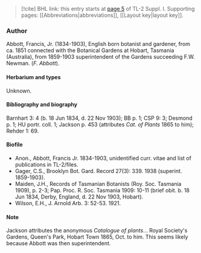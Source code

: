 > [!cite] BHL link: this entry starts at [page 5](https://www.biodiversitylibrary.org/item/103858#page/17/mode/1up) of TL-2 Suppl. I.
> Supporting pages: [[Abbreviations|abbreviations]], [[Layout key|layout key]].

### Author

Abbott, Francis, Jr. (1834-1903), English born botanist and gardener, from ca. 1851 connected with the Botanical Gardens at Hobart, Tasmania (Australia), from 1859-1903 superintendent of the Gardens succeeding F.W. Newman. (*F. Abbott*).

#### Herbarium and types

Unknown.

#### Bibliography and biography

Barnhart 3: 4 (b. 18 Jun 1834, d. 22 Nov 1903); BB p. 1; CSP 9: 3; Desmond p. 1; HU portr. coll. 1; Jackson p. 453 (attributes *Cat. of Plants* 1865 to him); Rehder 1: 69.

#### Biofile

- Anon., Abbott, Francis Jr. 1834-1903, unidentified curr. vitae and list of publications in TL-2/files.
- Gager, C.S., Brooklyn Bot. Gard. Record 27(3): 339. 1938 (superint. 1859-1903).
- Maiden, J.H., Records of Tasmanian Botanists (Roy. Soc. Tasmania 1909), p. 2-3; Pap. Proc. R. Soc. Tasmania 1909: 10-11 (brief obit. b. 18 Jun 1834, Derby, England, d. 22 Nov 1903, Hobart).
- Wilson, E.H., J. Arnold Arb. 3: 52-53. 1921.

#### Note

Jackson attributes the anonymous *Catalogue of plants*... Royal Society's Gardens, Queen's Park, Hobart Town 1865, Oct. to him. This seems likely because Abbott was then superintendent.


